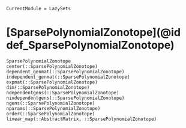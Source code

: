 ```@meta
CurrentModule = LazySets
```

# [SparsePolynomialZonotope](@id def_SparsePolynomialZonotope)

```@docs
SparsePolynomialZonotope
center(::SparsePolynomialZonotope)
dependent_genmat(::SparsePolynomialZonotope)
independent_genmat(::SparsePolynomialZonotope)
expmat(::SparsePolynomialZonotope)
dim(::SparsePolynomialZonotope)
ndependentgens(::SparsePolynomialZonotope)
nindependentgens(::SparsePolynomialZonotope)
ngens(::SparsePolynomialZonotope)
nparams(::SparsePolynomialZonotope)
order(::SparsePolynomialZonotope)
linear_map(::AbstractMatrix, ::SparsePolynomialZonotope)
```
